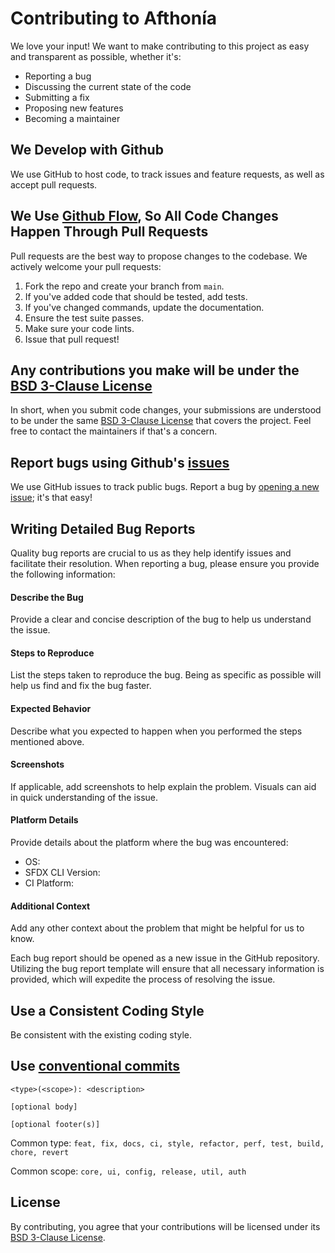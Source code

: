# Contributing to Afthonía

We love your input! We want to make contributing to this project as easy and transparent as possible, whether it's:

- Reporting a bug
- Discussing the current state of the code
- Submitting a fix
- Proposing new features
- Becoming a maintainer

## We Develop with Github

We use GitHub to host code, to track issues and feature requests, as well as accept pull requests.

## We Use [Github Flow](https://guides.github.com/introduction/flow/index.html), So All Code Changes Happen Through Pull Requests

Pull requests are the best way to propose changes to the codebase. We actively welcome your pull requests:

1. Fork the repo and create your branch from `main`.
2. If you've added code that should be tested, add tests.
3. If you've changed commands, update the documentation.
4. Ensure the test suite passes.
5. Make sure your code lints.
6. Issue that pull request!

## Any contributions you make will be under the [BSD 3-Clause License](LICENSE)

In short, when you submit code changes, your submissions are understood to be under the same [BSD 3-Clause License](LICENSE) that covers the project. Feel free to contact the maintainers if that's a concern.

## Report bugs using Github's [issues](https://github.com/nabondance/afthonia/issues)

We use GitHub issues to track public bugs. Report a bug by [opening a new issue](https://github.com/nabondance/afthonia/issues/new/choose); it's that easy!

## Writing Detailed Bug Reports

Quality bug reports are crucial to us as they help identify issues and facilitate their resolution. When reporting a bug, please ensure you provide the following information:

#### Describe the Bug
Provide a clear and concise description of the bug to help us understand the issue.

#### Steps to Reproduce
List the steps taken to reproduce the bug. Being as specific as possible will help us find and fix the bug faster.

#### Expected Behavior
Describe what you expected to happen when you performed the steps mentioned above.

#### Screenshots
If applicable, add screenshots to help explain the problem. Visuals can aid in quick understanding of the issue.

#### Platform Details
Provide details about the platform where the bug was encountered:
   - OS:
   - SFDX CLI Version:
   - CI Platform:

#### Additional Context
Add any other context about the problem that might be helpful for us to know.

Each bug report should be opened as a new issue in the GitHub repository. Utilizing the bug report template will ensure that all necessary information is provided, which will expedite the process of resolving the issue.


## Use a Consistent Coding Style

Be consistent with the existing coding style.

## Use [conventional commits](https://www.conventionalcommits.org/en/v1.0.0/)
```
<type>(<scope>): <description>

[optional body]

[optional footer(s)]
```
Common type: `feat, fix, docs, ci, style, refactor, perf, test, build, chore, revert`

Common scope: `core, ui, config, release, util, auth`


## License

By contributing, you agree that your contributions will be licensed under its [BSD 3-Clause License](LICENSE).
